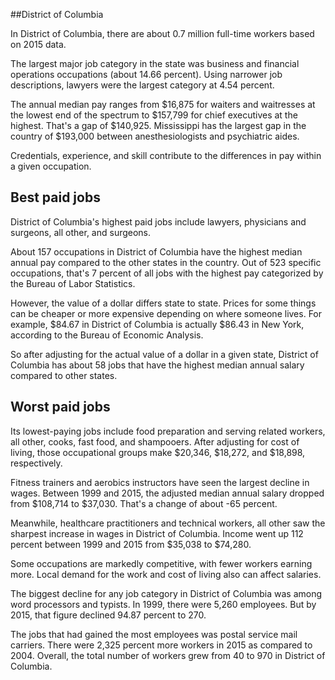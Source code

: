 

##District of Columbia

In District of Columbia, there are about 0.7 million full-time workers based on 2015 data.

The largest major job category in the state was <span class='occ_title_em'>business and financial operations occupations</span> (about 14.66 percent). Using narrower job descriptions, <span class='occ_title_em'>lawyers</span> were the largest category at 4.54 percent.
               
The annual median pay ranges from $16,875 for <span class='occ_title_em'>waiters and waitresses</span> at the lowest end of the spectrum to  $157,799 for <span class='occ_title_em'>chief executives</span> at the highest. That's a gap of $140,925. Mississippi has the largest gap in the country of $193,000 between <span class='occ_title_em'>anesthesiologists and psychiatric aides</span>.
          
Credentials, experience, and skill contribute to the differences in pay within a given occupation.

## Best paid jobs
District of Columbia's highest paid jobs include <span class='occ_title_em'>lawyers, physicians and surgeons, all other</span>, and <span class='occ_title_em'>surgeons</span>.
               
About 157 occupations in District of Columbia have the highest median annual pay compared to the other states in the country. Out of 523 specific occupations, that's 7 percent of all jobs with the highest pay categorized by the Bureau of Labor Statistics.
               
However, the value of a dollar differs state to state. Prices for some things can be cheaper or more expensive depending on where someone lives. For example, $84.67 in District of Columbia is actually $86.43 in New York, according to the Bureau of Economic Analysis.
               
So after adjusting for the actual value of a dollar in a given state, District of Columbia has about 58 jobs that have the highest median annual salary compared to other states.
               
## Worst paid jobs

Its lowest-paying jobs include <span class='occ_title_em'>food preparation and serving related workers, all other</span>, <span class='occ_title_em'>cooks, fast food</span>, and <span class='occ_title_em'>shampooers</span>. After adjusting for cost of living, those occupational groups make $20,346,  $18,272, and  $18,898, respectively.
               
<span class='occ_title_em'>Fitness trainers and aerobics instructors</span> have seen the largest decline in wages. Between 1999 and 2015, the adjusted median annual salary dropped from $108,714 to $37,030. That's a change of about -65 percent.
               
Meanwhile, <span class='occ_title_em'>healthcare practitioners and technical workers, all other</span> saw the sharpest increase in wages in District of Columbia. Income went up 112 percent between 1999 and 2015 from $35,038 to $74,280.

Some occupations are markedly competitive, with fewer workers earning more. Local demand for the work and cost of living also can affect salaries.

            
The biggest decline for any job category in District of Columbia was among <span class='occ_title_em'>word processors and typists</span>. In 1999, there were 5,260 employees. But by 2015, that figure declined 94.87 percent to 270. 
               
The jobs that had gained the most employees was postal service mail carriers. There were 2,325 percent more workers in 2015 as compared to 2004. Overall, the total number of workers grew from 40 to 970 in District of Columbia.
